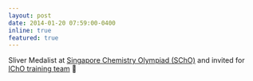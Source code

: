 ```yaml
---
layout: post
date: 2014-01-20 07:59:00-0400
inline: true
featured: true
---
```


Sliver Medalist at [Singapore Chemistry Olympiad (SChO)](https://chemistry.nus.edu.sg/events/cho/) and invited for [IChO training team](https://chemistry.nus.edu.sg/events/cho/) 🥈